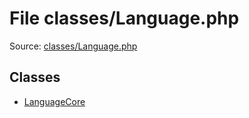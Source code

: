 File classes/Language.php
=========

Source: [classes/Language.php](https://github.com/PrestaShop/PrestaShop/blob/1.6.0.13/classes/Language.php)


Classes
-------

* [LanguageCore](class.LanguageCore.md)

